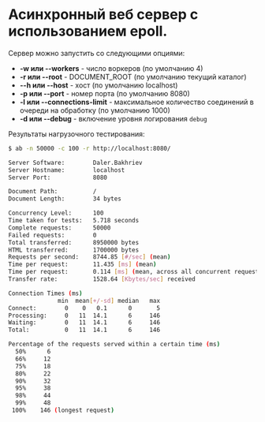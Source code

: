 # Асинхронный веб сервер с использованием epoll.

Сервер можно запустить со следующими опциями:
- **-w или --workers** - число воркеров (по умолчанию 4)
- **-r или --root** - DOCUMENT_ROOT (по умолчанию текущий каталог)
- **--h или --host** - хост (по умолчанию localhost)
- **-p или --port** - номер порта (по умолчанию 8080)
- **-l или --connections-limit** - максимальное количество соединений в очереди на обработку (по умолчанию 1000)
- **-d или --debug** - включение уровня логирования `debug`


Результаты нагрузочного тестирования:
```sh
$ ab -n 50000 -c 100 -r http://localhost:8080/

Server Software:        Daler.Bakhriev
Server Hostname:        localhost
Server Port:            8080

Document Path:          /
Document Length:        34 bytes

Concurrency Level:      100
Time taken for tests:   5.718 seconds
Complete requests:      50000
Failed requests:        0
Total transferred:      8950000 bytes
HTML transferred:       1700000 bytes
Requests per second:    8744.85 [#/sec] (mean)
Time per request:       11.435 [ms] (mean)
Time per request:       0.114 [ms] (mean, across all concurrent requests)
Transfer rate:          1528.64 [Kbytes/sec] received

Connection Times (ms)
              min  mean[+/-sd] median   max
Connect:        0    0   0.1      0       5
Processing:     0   11  14.1      6     146
Waiting:        0   11  14.1      6     146
Total:          0   11  14.1      6     146

Percentage of the requests served within a certain time (ms)
  50%      6
  66%     12
  75%     18
  80%     22
  90%     32
  95%     38
  98%     44
  99%     48
 100%    146 (longest request)

